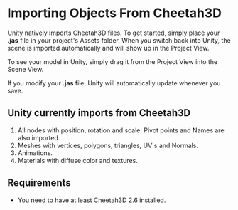Importing Objects From Cheetah3D
================================


Unity natively imports Cheetah3D files. To get started, simply place your __.jas__ file in your project's Assets folder.
When you switch back into Unity, the scene is imported automatically and will show up in the <span class=keyword>Project View</span>.

To see your model in Unity, simply drag it from the Project View into the <span class=keyword>Scene View</span>.

If you modify your __.jas__ file, Unity will automatically update whenever you save.

Unity currently imports from Cheetah3D
--------------------------------------


1. All nodes with position, rotation and scale. Pivot points and Names are also imported.
1. Meshes with vertices, polygons, triangles, UV's and Normals.
1. Animations.
1. Materials with diffuse color and textures.

Requirements
------------

* You need to have at least Cheetah3D 2.6 installed.
